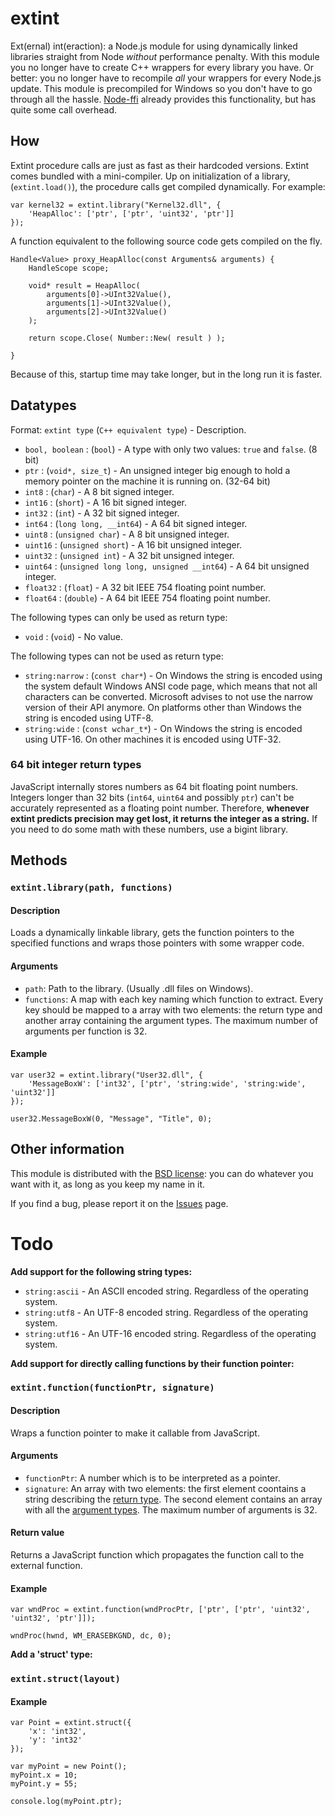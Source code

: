 # extint

Ext(ernal) int(eraction): a Node.js module for using dynamically linked libraries straight from Node *without* performance penalty.
With this module you no longer have to create C++ wrappers for every library you have. Or better: you no longer have to recompile *all* your wrappers for every Node.js update.
This module is precompiled for Windows so you don't have to go through all the hassle. 
[Node-ffi](/rbranson/node-ffi) already provides this functionality, but has quite some call overhead.



## How
Extint procedure calls are just as fast as their hardcoded versions. Extint comes bundled with a mini-compiler.
Up on initialization of a library, (`extint.load()`), the procedure calls get compiled dynamically. For example:

    var kernel32 = extint.library("Kernel32.dll", {
        'HeapAlloc': ['ptr', ['ptr', 'uint32', 'ptr']]
    });

A function equivalent to the following source code gets compiled on the fly.

    Handle<Value> proxy_HeapAlloc(const Arguments& arguments) {
        HandleScope scope;
        
        void* result = HeapAlloc(
            arguments[0]->UInt32Value(),
            arguments[1]->UInt32Value(),
            arguments[2]->UInt32Value()
        );
        
        return scope.Close( Number::New( result ) );
        
    }
    
Because of this, startup time may take longer, but in the long run it is faster.



## Datatypes

Format: `extint type` (`C++ equivalent type`) - Description.

* `bool, boolean` : (`bool`) - A type with only two values: `true` and `false`. (8 bit)
* `ptr` : (`void*, size_t`) - An unsigned integer big enough to hold a memory pointer on the machine it is running on. (32-64 bit)
* `int8` : (`char`) - A 8 bit signed integer.
* `int16` : (`short`) - A 16 bit signed integer.
* `int32` : (`int`) - A 32 bit signed integer.
* `int64` : (`long long, __int64`) - A 64 bit signed integer.
* `uint8` : (`unsigned char`) - A 8 bit unsigned integer.
* `uint16` : (`unsigned short`) - A 16 bit unsigned integer.
* `uint32` : (`unsigned int`) - A 32 bit unsigned integer.
* `uint64` : (`unsigned long long, unsigned __int64`) - A 64 bit unsigned integer.
* `float32` : (`float`) - A 32 bit IEEE 754 floating point number.
* `float64` : (`double`) - A 64 bit IEEE 754 floating point number.

The following types can only be used as return type:
* `void` : (`void`) - No value.

The following types can not be used as return type:
* `string:narrow` : (`const char*`) - On Windows the string is encoded using the system default Windows ANSI code page, which means that not all characters can be converted. Microsoft advises to not use the narrow version of their API anymore. On platforms other than Windows the string is encoded using UTF-8. 
* `string:wide` : (`const wchar_t*`) - On Windows the string is encoded using UTF-16. On other machines it is encoded using UTF-32.

### 64 bit integer return types

JavaScript internally stores numbers as 64 bit floating point numbers. Integers longer than 32 bits (`int64`, `uint64` and possibly `ptr`) can't be accurately represented as a floating point number. Therefore, **whenever extint predicts precision may get lost, it returns the integer as a string.** If you need to do some math with these numbers, use a bigint library.



## Methods

### `extint.library(path, functions)`

#### Description
Loads a dynamically linkable library, gets the function pointers to the specified functions and wraps those pointers with some wrapper code.

#### Arguments
- `path`: Path to the library. (Usually .dll files on Windows).
- `functions`: A map with each key naming which function to extract. Every key should be mapped to a array with two elements: the return type and another array containing the argument types. The maximum number of arguments per function is 32.

#### Example
    var user32 = extint.library("User32.dll", {
        'MessageBoxW': ['int32', ['ptr', 'string:wide', 'string:wide', 'uint32']]
    });
    
    user32.MessageBoxW(0, "Message", "Title", 0);



## Other information
This module is distributed with the [BSD license](LICENSE.md): you can do whatever you want with it, as long as you keep my name in it.

If you find a bug, please report it on the [Issues](https://github.com/DaveBakker/extint/issues) page.



# Todo

**Add support for the following string types:**
* `string:ascii` - An ASCII encoded string. Regardless of the operating system.
* `string:utf8` - An UTF-8 encoded string. Regardless of the operating system.
* `string:utf16` - An UTF-16 encoded string. Regardless of the operating system.


**Add support for directly calling functions by their function pointer:**

### `extint.function(functionPtr, signature)`

#### Description
Wraps a function pointer to make it callable from JavaScript.

#### Arguments
- `functionPtr`: A number which is to be interpreted as a pointer.
- `signature`: An array with two elements: the first element coontains a string describing the [return type](#datatypes). The second element contains an array with all the [argument types](#datatypes). The maximum number of arguments is 32.

#### Return value
Returns a JavaScript function which propagates the function call to the external function.

#### Example
    var wndProc = extint.function(wndProcPtr, ['ptr', ['ptr', 'uint32', 'uint32', 'ptr']]);
    
    wndProc(hwnd, WM_ERASEBKGND, dc, 0);

**Add a 'struct' type:**

### `extint.struct(layout)`

#### Example
    var Point = extint.struct({
        'x': 'int32',
        'y': 'int32'
    });
    
    var myPoint = new Point();
    myPoint.x = 10;
    myPoint.y = 55;
    
    console.log(myPoint.ptr);
    
